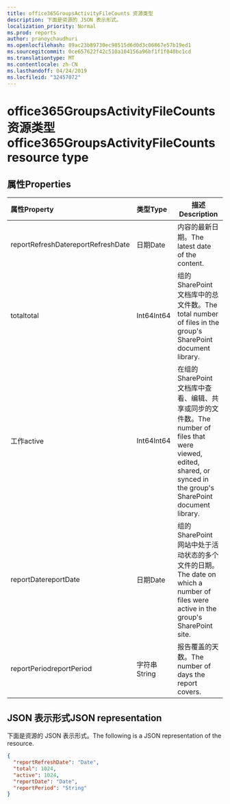 ```yaml
---
title: office365GroupsActivityFileCounts 资源类型
description: 下面是资源的 JSON 表示形式。
localization_priority: Normal
ms.prod: reports
author: pranoychaudhuri
ms.openlocfilehash: 89ac23b89730ec98515d6d0d3c06867e57b19ed1
ms.sourcegitcommit: 0ce657622f42c510a104156a96bf1f1f040bc1cd
ms.translationtype: MT
ms.contentlocale: zh-CN
ms.lasthandoff: 04/24/2019
ms.locfileid: "32457072"
---
```

# <a name="office365groupsactivityfilecounts-resource-type"></a><span data-ttu-id="48fed-103">office365GroupsActivityFileCounts 资源类型</span><span class="sxs-lookup"><span data-stu-id="48fed-103">office365GroupsActivityFileCounts resource type</span></span>

## <a name="properties"></a><span data-ttu-id="48fed-104">属性</span><span class="sxs-lookup"><span data-stu-id="48fed-104">Properties</span></span>

| <span data-ttu-id="48fed-105">属性</span><span class="sxs-lookup"><span data-stu-id="48fed-105">Property</span></span>          | <span data-ttu-id="48fed-106">类型</span><span class="sxs-lookup"><span data-stu-id="48fed-106">Type</span></span>   | <span data-ttu-id="48fed-107">描述</span><span class="sxs-lookup"><span data-stu-id="48fed-107">Description</span></span>                              |
| :---------------- | :----- | ---------------------------------------- |
| <span data-ttu-id="48fed-108">reportRefreshDate</span><span class="sxs-lookup"><span data-stu-id="48fed-108">reportRefreshDate</span></span> | <span data-ttu-id="48fed-109">日期</span><span class="sxs-lookup"><span data-stu-id="48fed-109">Date</span></span>   | <span data-ttu-id="48fed-110">内容的最新日期。</span><span class="sxs-lookup"><span data-stu-id="48fed-110">The latest date of the content.</span></span>          |
| <span data-ttu-id="48fed-111">total</span><span class="sxs-lookup"><span data-stu-id="48fed-111">total</span></span>             | <span data-ttu-id="48fed-112">Int64</span><span class="sxs-lookup"><span data-stu-id="48fed-112">Int64</span></span>  | <span data-ttu-id="48fed-113">组的 SharePoint 文档库中的总文件数。</span><span class="sxs-lookup"><span data-stu-id="48fed-113">The total number of files in the group's SharePoint document library.</span></span> |
| <span data-ttu-id="48fed-114">工作</span><span class="sxs-lookup"><span data-stu-id="48fed-114">active</span></span>            | <span data-ttu-id="48fed-115">Int64</span><span class="sxs-lookup"><span data-stu-id="48fed-115">Int64</span></span>  | <span data-ttu-id="48fed-116">在组的 SharePoint 文档库中查看、编辑、共享或同步的文件数。</span><span class="sxs-lookup"><span data-stu-id="48fed-116">The number of files that were viewed, edited, shared, or synced in the group's SharePoint document library.</span></span> |
| <span data-ttu-id="48fed-117">reportDate</span><span class="sxs-lookup"><span data-stu-id="48fed-117">reportDate</span></span>        | <span data-ttu-id="48fed-118">日期</span><span class="sxs-lookup"><span data-stu-id="48fed-118">Date</span></span>   | <span data-ttu-id="48fed-119">组的 SharePoint 网站中处于活动状态的多个文件的日期。</span><span class="sxs-lookup"><span data-stu-id="48fed-119">The date on which a number of files were active in the group's SharePoint site.</span></span> |
| <span data-ttu-id="48fed-120">reportPeriod</span><span class="sxs-lookup"><span data-stu-id="48fed-120">reportPeriod</span></span>      | <span data-ttu-id="48fed-121">字符串</span><span class="sxs-lookup"><span data-stu-id="48fed-121">String</span></span> | <span data-ttu-id="48fed-122">报告覆盖的天数。</span><span class="sxs-lookup"><span data-stu-id="48fed-122">The number of days the report covers.</span></span>    |

## <a name="json-representation"></a><span data-ttu-id="48fed-123">JSON 表示形式</span><span class="sxs-lookup"><span data-stu-id="48fed-123">JSON representation</span></span>

<span data-ttu-id="48fed-124">下面是资源的 JSON 表示形式。</span><span class="sxs-lookup"><span data-stu-id="48fed-124">The following is a JSON representation of the resource.</span></span>

<!-- {

  "blockType": "resource",
  "@odata.type": "microsoft.graph.office365GroupsActivityFileCounts"
} -->

```json
{
  "reportRefreshDate": "Date", 
  "total": 1024, 
  "active": 1024, 
  "reportDate": "Date", 
  "reportPeriod": "String"
}
```
